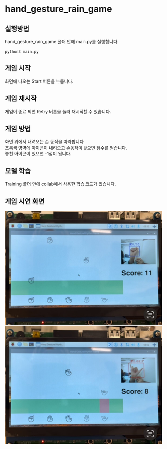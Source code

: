 # hand_gesture_rain_game
## 실행방법
hand_gesture_rain_game 폴더 안에 main.py를 실행합니다.

    python3 main.py

## 게임 시작
화면에 나오는 Start 버튼을 누릅니다.

## 게임 재시작
게임이 종료 되면 Retry 버튼을 눌러 재시작할 수 있습니다.

## 게임 방법
화면 위에서 내려오는 손 동작을 따라합니다.  
초록색 영역에 아이콘이 내려오고 손동작이 맞으면 점수를 얻습니다.  
놓친 아이콘이 있으면 -1점이 됩니다.

## 모델 학습
Training 폴더 안에 collab에서 사용한 학습 코드가 있습니다.

## 게임 시연 화면
<img src="게임 시연 화면 (1).jpg" />
<img src="게임 시연 화면 (2).jpg" />
 